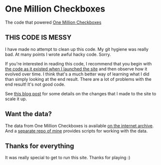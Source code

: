 # One Million Checkboxes
The code that powered [One Million Checkboxes](https://en.wikipedia.org/wiki/One_Million_Checkboxes)

## THIS CODE IS MESSY
I have made no attempt to clean up this code. My git hygiene was really bad. At many points I wrote awful hacky code. Sorry.

If you're interested in reading this code, I recommend that you begin with [the code as it existed when I launched the site](https://github.com/nolenroyalty/one-million-checkboxes/tree/71b296ec74adbd941431559ff1d7358d817a03cb) and then observe how it evolved over time. I think that's a much better way of learning what I did than simply looking at the end result. There are a lot of problems with the end result! It's not good code.

See [this blog post](https://eieio.games/essays/scaling-one-million-checkboxes/) for some details on the changes that I made to the site to scale it up.

## Want the data?
The data from One Million Checkboxes is available [on the internet archive](https://archive.org/details/one-million-checkboxes-data). And a [separate repo of mine](https://github.com/nolenroyalty/one-million-checkboxes-data-scripts) provides scripts for working with the data.


## Thanks for everything
It was really special to get to run this site. Thanks for playing :)

